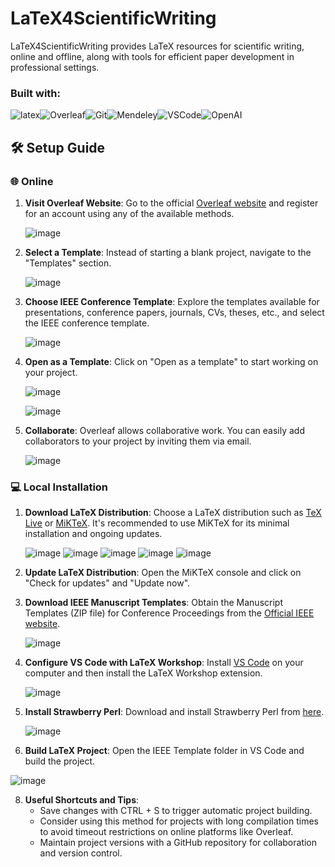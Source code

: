 # LaTeX4ScientificWriting

LaTeX4ScientificWriting provides LaTeX resources for scientific writing, online and offline, along with tools for efficient paper development in professional settings.

<h3 align="left"> Built with: </h3>

![latex](https://img.shields.io/badge/-LaTeX-000?&logo=latex)![Overleaf](https://img.shields.io/badge/-Overleaf-000?&logo=Overleaf)![Git](https://img.shields.io/badge/-Git-000?&logo=Git)![Mendeley](https://img.shields.io/badge/-Mendeley-000?&logo=Mendeley)![VSCode](https://img.shields.io/badge/-visualstudiocode-000?&logo=visualstudiocode)![OpenAI](https://img.shields.io/badge/-OpenAI-000?&logo=OpenAI)

## 🛠️ Setup Guide

### 🌐 Online

1. **Visit Overleaf Website**: Go to the official [Overleaf website](https://www.overleaf.com/) and register for an account using any of the available methods.

   ![image](https://github.com/AJ23A/LaTeX4ScientificWriting/assets/108604372/23cc8629-751e-4e04-bfb6-6c545fa82220)


2. **Select a Template**: Instead of starting a blank project, navigate to the "Templates" section.

   ![image](https://github.com/AJ23A/LaTeX4ScientificWriting/assets/108604372/7b16af5a-5c1f-4570-8c94-0340374d5a69)


3. **Choose IEEE Conference Template**: Explore the templates available for presentations, conference papers, journals, CVs, theses, etc., and select the IEEE conference template.

   ![image](https://github.com/AJ23A/LaTeX4ScientificWriting/assets/108604372/d3ddf6c2-b40b-476f-9406-285480aab4e8)


4. **Open as a Template**: Click on "Open as a template" to start working on your project.

   ![image](https://github.com/AJ23A/LaTeX4ScientificWriting/assets/108604372/ba52260a-9210-449d-9845-4d5f36a63927)

   ![image](https://github.com/AJ23A/LaTeX4ScientificWriting/assets/108604372/b7199cf9-d1d8-4b7d-bbbd-fa719b935871)


5. **Collaborate**: Overleaf allows collaborative work. You can easily add collaborators to your project by inviting them via email.

   ![image](https://github.com/AJ23A/LaTeX4ScientificWriting/assets/108604372/3300435e-494e-49b7-a8a9-4f40becaabde)

### 💻 Local Installation

1. **Download LaTeX Distribution**: Choose a LaTeX distribution such as [TeX Live](https://www.tug.org/texlive/) or [MiKTeX](https://miktex.org/download). It's recommended to use MiKTeX for its minimal installation and ongoing updates.

   ![image](https://github.com/AJ23A/LaTeX4ScientificWriting/assets/108604372/70017c9b-7d81-4211-9304-1cc2ab0571e1)
   ![image](https://github.com/AJ23A/LaTeX4ScientificWriting/assets/108604372/1cb73e1e-fac4-40fd-9149-159f849d853d)
   ![image](https://github.com/AJ23A/LaTeX4ScientificWriting/assets/108604372/9bcf76de-00c0-4792-8d66-a085822df50a)
   ![image](https://github.com/AJ23A/LaTeX4ScientificWriting/assets/108604372/70ac2c2c-13ff-4df0-a28d-f105254f5241)
   ![image](https://github.com/AJ23A/LaTeX4ScientificWriting/assets/108604372/df51e3ec-7de7-435b-b27d-53b12f6f2247)


3. **Update LaTeX Distribution**: Open the MiKTeX console and click on "Check for updates" and "Update now".

4. **Download IEEE Manuscript Templates**: Obtain the Manuscript Templates (ZIP file) for Conference Proceedings from the [Official IEEE website](https://www.ieee.org/conferences/publishing/templates.html).

   ![image](https://github.com/AJ23A/LaTeX4ScientificWriting/assets/108604372/01f3c375-61f1-4bfe-80d4-6d4ea550de21)

5. **Configure VS Code with LaTeX Workshop**: Install [VS Code](https://code.visualstudio.com/download) on your computer and then install the LaTeX Workshop extension.

     ![image](https://github.com/AJ23A/LaTeX4ScientificWriting/assets/108604372/7aafc3ba-3860-4aec-bcd4-dca5763685ce)


6. **Install Strawberry Perl**: Download and install Strawberry Perl from [here](https://strawberryperl.com/).

   ![image](https://github.com/AJ23A/LaTeX4ScientificWriting/assets/108604372/c849d366-cddd-4397-b14b-f76bffb3c701)


7. **Build LaTeX Project**: Open the IEEE Template folder in VS Code and build the project.

  ![image](https://github.com/AJ23A/LaTeX4ScientificWriting/assets/108604372/13450bff-7fab-473f-8858-e9067a5de7fd)


8. **Useful Shortcuts and Tips**:
   - Save changes with CTRL + S to trigger automatic project building.
   - Consider using this method for projects with long compilation times to avoid timeout restrictions on online platforms like Overleaf.
   - Maintain project versions with a GitHub repository for collaboration and version control.

